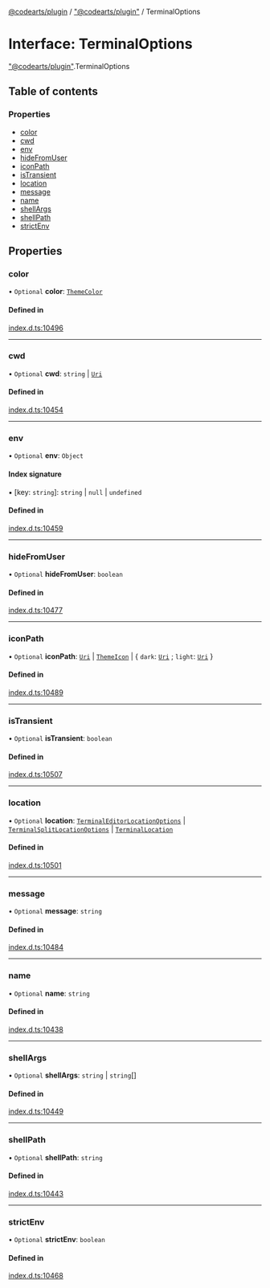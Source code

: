 [@codearts/plugin](../README.md) / ["@codearts/plugin"](../modules/_codearts_plugin_.md) / TerminalOptions

# Interface: TerminalOptions

["@codearts/plugin"](../modules/_codearts_plugin_.md).TerminalOptions

## Table of contents

### Properties

- [color](codearts_plugin_.TerminalOptions.md#color)
- [cwd](codearts_plugin_.TerminalOptions.md#cwd)
- [env](codearts_plugin_.TerminalOptions.md#env)
- [hideFromUser](codearts_plugin_.TerminalOptions.md#hidefromuser)
- [iconPath](codearts_plugin_.TerminalOptions.md#iconpath)
- [isTransient](codearts_plugin_.TerminalOptions.md#istransient)
- [location](codearts_plugin_.TerminalOptions.md#location)
- [message](codearts_plugin_.TerminalOptions.md#message)
- [name](codearts_plugin_.TerminalOptions.md#name)
- [shellArgs](codearts_plugin_.TerminalOptions.md#shellargs)
- [shellPath](codearts_plugin_.TerminalOptions.md#shellpath)
- [strictEnv](codearts_plugin_.TerminalOptions.md#strictenv)

## Properties

### color

• `Optional` **color**: [`ThemeColor`](../classes/codearts_plugin_.ThemeColor.md)

#### Defined in

[index.d.ts:10496](https://github.com/huaweicloud/cloudide-plugin-api/blob/03c74e5/index.d.ts#L10496)

___

### cwd

• `Optional` **cwd**: `string` \| [`Uri`](../classes/codearts_plugin_.Uri.md)

#### Defined in

[index.d.ts:10454](https://github.com/huaweicloud/cloudide-plugin-api/blob/03c74e5/index.d.ts#L10454)

___

### env

• `Optional` **env**: `Object`

#### Index signature

▪ [key: `string`]: `string` \| ``null`` \| `undefined`

#### Defined in

[index.d.ts:10459](https://github.com/huaweicloud/cloudide-plugin-api/blob/03c74e5/index.d.ts#L10459)

___

### hideFromUser

• `Optional` **hideFromUser**: `boolean`

#### Defined in

[index.d.ts:10477](https://github.com/huaweicloud/cloudide-plugin-api/blob/03c74e5/index.d.ts#L10477)

___

### iconPath

• `Optional` **iconPath**: [`Uri`](../classes/codearts_plugin_.Uri.md) \| [`ThemeIcon`](../classes/codearts_plugin_.ThemeIcon.md) \| { `dark`: [`Uri`](../classes/codearts_plugin_.Uri.md) ; `light`: [`Uri`](../classes/codearts_plugin_.Uri.md)  }

#### Defined in

[index.d.ts:10489](https://github.com/huaweicloud/cloudide-plugin-api/blob/03c74e5/index.d.ts#L10489)

___

### isTransient

• `Optional` **isTransient**: `boolean`

#### Defined in

[index.d.ts:10507](https://github.com/huaweicloud/cloudide-plugin-api/blob/03c74e5/index.d.ts#L10507)

___

### location

• `Optional` **location**: [`TerminalEditorLocationOptions`](codearts_plugin_.TerminalEditorLocationOptions.md) \| [`TerminalSplitLocationOptions`](codearts_plugin_.TerminalSplitLocationOptions.md) \| [`TerminalLocation`](../enums/codearts_plugin_.TerminalLocation.md)

#### Defined in

[index.d.ts:10501](https://github.com/huaweicloud/cloudide-plugin-api/blob/03c74e5/index.d.ts#L10501)

___

### message

• `Optional` **message**: `string`

#### Defined in

[index.d.ts:10484](https://github.com/huaweicloud/cloudide-plugin-api/blob/03c74e5/index.d.ts#L10484)

___

### name

• `Optional` **name**: `string`

#### Defined in

[index.d.ts:10438](https://github.com/huaweicloud/cloudide-plugin-api/blob/03c74e5/index.d.ts#L10438)

___

### shellArgs

• `Optional` **shellArgs**: `string` \| `string`[]

#### Defined in

[index.d.ts:10449](https://github.com/huaweicloud/cloudide-plugin-api/blob/03c74e5/index.d.ts#L10449)

___

### shellPath

• `Optional` **shellPath**: `string`

#### Defined in

[index.d.ts:10443](https://github.com/huaweicloud/cloudide-plugin-api/blob/03c74e5/index.d.ts#L10443)

___

### strictEnv

• `Optional` **strictEnv**: `boolean`

#### Defined in

[index.d.ts:10468](https://github.com/huaweicloud/cloudide-plugin-api/blob/03c74e5/index.d.ts#L10468)
